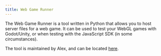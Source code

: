 ```yaml
---
title: Web Game Runner
---
```


The Web Game Runner is a tool written in Python that allows you to host server files for a web game. It can be used to test your WebGL games with Godot/Unity, or when testing with the JavaScript SDK (in some circumstances).

The tool is maintained by Alex, and can be located [here](https://github.com/VedalAI/neuro-game-sdk/tree/main/Web%20Game%20Runner).
